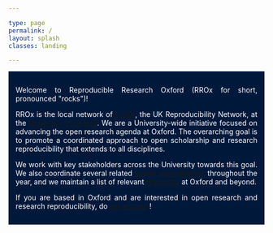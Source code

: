 ```yaml
---

type: page
permalink: /
layout: splash
classes: landing

---
```


<style>
body {
  background-image: url({{ 'assets/images/radcliffe_camera.jpg' | relative_url }});
  background-attachment: fixed;
  background-size: cover;
  background-position-y: center;
  margin-bottom: 0 !important;
}
.initial-content {
  min-height: 100vh;
  display: flex;
  justify-content: center;
  flex-direction: column;
}
.container {
  color: #fff;
  background-color: #00193b;
  padding: 1em;
  text-align: justify;
}
</style>

<div class="container">

  <p>Welcome to Reproducible Research Oxford (RROx for short,
  pronounced "rocks")!</p>

  <p>RROx is the local network of
  <a href="http://ukrn.org/">UKRN</a>, the UK Reproducibility Network,
  at the <a href="https://www.ox.ac.uk/">University of Oxford</a>. We
  are a University-wide initiative focused on advancing the open
  research agenda at Oxford. The overarching goal is to promote a
  coordinated approach to open scholarship and research
  reproducibility that extends to all disciplines.</p>

  <p>We work with key stakeholders across the University towards this
  goal. We also coordinate several related <a href="{{ '/events' |
  relative_url }}">events and initiatives</a> throughout the year, and
  we maintain a list of relevant <a href="{{ '/resources' |
  relative_url }}">resources</a> at Oxford and beyond. </p>

  <p>If you are based in Oxford and are interested in open research
  and research reproducibility, do <a href="{{ '/get-involved' |
  relative_url }}">get in touch</a>!</p>

</div>
